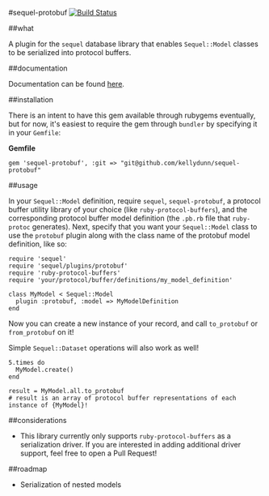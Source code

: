 #sequel-protobuf
[![Build Status](https://drone.io/github.com/kellydunn/sequel-protobuf/status.png)](https://drone.io/github.com/kellydunn/sequel-protobuf/latest)

##what 

A plugin for the `sequel` database library that enables `Sequel::Model` classes to be serialized into protocol buffers.

##documentation

Documentation can be found [here](http://rubydoc.info/github/kellydunn/sequel-protobuf/master/frames).

##installation

There is an intent to have this gem available through rubygems eventually, but for now, it's easiest to require the gem through `bundler` by specifying it in your `Gemfile`:

**Gemfile**
```
gem 'sequel-protobuf', :git => "git@github.com/kellydunn/sequel-protobuf"
```

##usage

In your `Sequel::Model` definition, require `sequel`, `sequel-protobuf`, a protocol buffer utility library of your choice (like `ruby-protocol-buffers`), and the corresponding protocol buffer model definition (the `.pb.rb` file that `ruby-protoc` generates).  Next, specify that you want your `Sequel::Model` class to use the `protobuf` plugin along with the class name of the protobuf model definition, like so:

```
require 'sequel'
require 'sequel/plugins/protobuf'
require 'ruby-protocol-buffers'
require 'your/protocol/buffer/definitions/my_model_definition'

class MyModel < Sequel::Model
  plugin :protobuf, :model => MyModelDefinition
end
```

Now you can create a new instance of your record, and call `to_protobuf` or `from_protobuf` on it!

Simple `Sequel::Dataset` operations will also work as well!

```
5.times do 
  MyModel.create()
end

result = MyModel.all.to_protobuf
# result is an array of protocol buffer representations of each instance of {MyModel}!
```

##considerations

  - This library currently only supports `ruby-protocol-buffers` as a serialization driver.  If you are interested in adding additional driver support, feel free to open a Pull Request!

##roadmap

  - Serialization of nested models